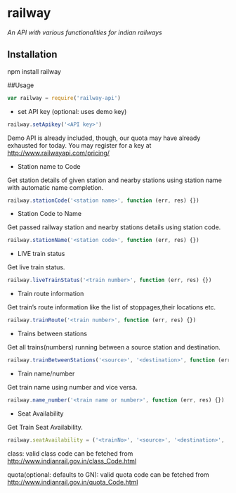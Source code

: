 # railway

*An API with various functionalities for indian railways*

## Installation

npm install railway

##Usage

```js
var railway = require('railway-api')
```

- set API key (optional: uses demo key)

```js
railway.setApikey('<API key>')
```
Demo API is already included, though, our quota may have already exhausted for today.
You may register for a key at http://www.railwayapi.com/pricing/

- Station name to Code

Get station details of given station and nearby stations using station name with automatic name completion.

```js
railway.stationCode('<station name>', function (err, res) {})
```

- Station Code to Name

Get passed railway station and nearby stations details using station code.

```js
railway.stationName('<station code>', function (err, res) {})
```

- LIVE train status

Get live train status.

```js
railway.liveTrainStatus('<train number>', function (err, res) {})
```

- Train route information

Get train’s route information like the list of stoppages,their locations etc.

```js
railway.trainRoute('<train number>', function (err, res) {})
```

- Trains between stations

Get all trains(numbers) running between a source station and destination.

```js
railway.trainBetweenStations('<source>', '<destination>', function (err, res) {})
```

- Train name/number

Get train name using number and vice versa.

```js
railway.name_number('<train name or number>', function (err, res) {})
```

- Seat Availability

Get Train Seat Availability.

```js
railway.seatAvailability = ('<trainNo>', '<source>', '<destination>', '<date>', '<class>', '<quota>', function (err, res) {})
```

class: valid class code can be fetched from http://www.indianrail.gov.in/class_Code.html

quota(optional: defaults to GN): valid quota code can be fetched from http://www.indianrail.gov.in/quota_Code.html
